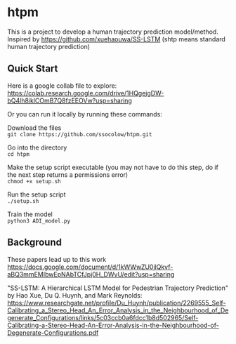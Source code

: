 # htpm
This is a project to develop a human trajectory prediction model/method.  Inspired by https://github.com/xuehaouwa/SS-LSTM
(shtp means standard human trajectory prediction)

## Quick Start
Here is a google collab file to explore: 
https://colab.research.google.com/drive/1HQgejgDW-bQ4lh8iklCOmB7Q8fzEEOVw?usp=sharing

Or you can run it locally by running these commands:  
  
Download the files  
`git clone https://github.com/ssocolow/htpm.git`  
  
Go into the directory  
`cd htpm`  
  
Make the setup script executable (you may not have to do this step, do if the next step returns a permissions error)  
`chmod +x setup.sh`  
  
Run the setup script  
`./setup.sh`  
  
Train the model  
`python3 ADI_model.py`  

## Background
These papers lead up to this work
https://docs.google.com/document/d/1kWWwZU0jlQkvf-aBQ3mmEMIbwEpNAbTCfJpj0H_DWvU/edit?usp=sharing  

"SS-LSTM: A Hierarchical LSTM Model for Pedestrian Trajectory Prediction" by Hao Xue, Du Q. Huynh, and Mark Reynolds: https://www.researchgate.net/profile/Du_Huynh/publication/2269555_Self-Calibrating_a_Stereo_Head_An_Error_Analysis_in_the_Neighbourhood_of_Degenerate_Configurations/links/5c03ccb0a6fdcc1b8d502965/Self-Calibrating-a-Stereo-Head-An-Error-Analysis-in-the-Neighbourhood-of-Degenerate-Configurations.pdf
